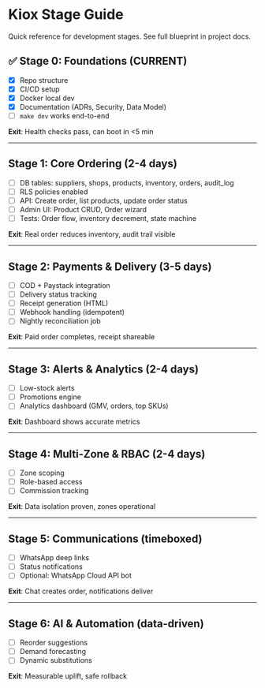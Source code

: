 # Kiox Stage Guide

Quick reference for development stages. See full blueprint in project docs.

## ✅ Stage 0: Foundations (CURRENT)
- [x] Repo structure
- [x] CI/CD setup
- [x] Docker local dev
- [x] Documentation (ADRs, Security, Data Model)
- [ ] `make dev` works end-to-end

**Exit**: Health checks pass, can boot in <5 min

---

## Stage 1: Core Ordering (2-4 days)
- [ ] DB tables: suppliers, shops, products, inventory, orders, audit_log
- [ ] RLS policies enabled
- [ ] API: Create order, list products, update order status
- [ ] Admin UI: Product CRUD, Order wizard
- [ ] Tests: Order flow, inventory decrement, state machine

**Exit**: Real order reduces inventory, audit trail visible

---

## Stage 2: Payments & Delivery (3-5 days)
- [ ] COD + Paystack integration
- [ ] Delivery status tracking
- [ ] Receipt generation (HTML)
- [ ] Webhook handling (idempotent)
- [ ] Nightly reconciliation job

**Exit**: Paid order completes, receipt shareable

---

## Stage 3: Alerts & Analytics (2-4 days)
- [ ] Low-stock alerts
- [ ] Promotions engine
- [ ] Analytics dashboard (GMV, orders, top SKUs)

**Exit**: Dashboard shows accurate metrics

---

## Stage 4: Multi-Zone & RBAC (2-4 days)
- [ ] Zone scoping
- [ ] Role-based access
- [ ] Commission tracking

**Exit**: Data isolation proven, zones operational

---

## Stage 5: Communications (timeboxed)
- [ ] WhatsApp deep links
- [ ] Status notifications
- [ ] Optional: WhatsApp Cloud API bot

**Exit**: Chat creates order, notifications deliver

---

## Stage 6: AI & Automation (data-driven)
- [ ] Reorder suggestions
- [ ] Demand forecasting
- [ ] Dynamic substitutions

**Exit**: Measurable uplift, safe rollback
